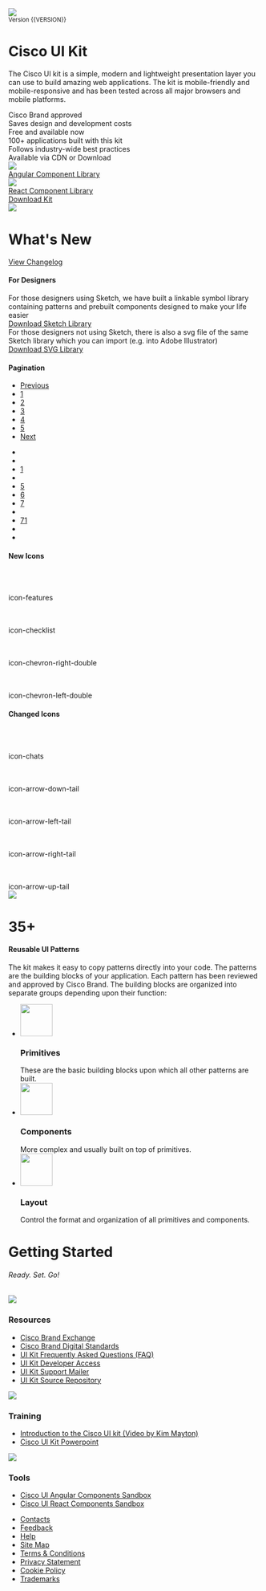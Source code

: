 <div class="container-fluid">
    <div id="broadcast" class="alert hide">
        <div class="alert__icon icon-info-circle"></div>
        <div id="broadcast-msg" class="alert__message"></div>
    </div>
    <div class="row base-margin-top base-padding-bottom">
        <div class="col-lg-8">
            <div class="flex-center-vertical">
                <img class="base-margin-right hidden-xs hidden-sm" src="public/img/marqueeLogo48.png">
                <div class="flex-fluid">
                    <small class="qtr-margin-left">Version {{VERSION}}</small>
                    <h1 class="display-1">Cisco UI Kit</h1>
                </div>
            </div>
            <p class="subtitle">The Cisco UI kit is a simple, modern and lightweight presentation layer you can use to build amazing web applications. The kit is mobile-friendly and mobile-responsive and has been tested across all major browsers and mobile platforms.</p>
            <div class="section">
                <div class="row">
                    <div class="col-md-6">
                        <div class="flex-center-vertical">
                            <span class="icon-check text-success icon-medium animated bounceIn"></span>
                            <div class="subtitle half-margin-left">Cisco Brand approved</div>
                        </div>
                    </div>
                    <div class="col-md-6">
                        <div class="flex-center-vertical">
                            <span class="icon-check text-success icon-medium animated bounceIn"></span>
                            <div class="subtitle half-margin-left">Saves design and development costs</div>
                        </div>
                    </div>
                    <div class="col-md-6">
                        <div class="flex-center-vertical">
                            <span class="icon-check text-success icon-medium animated bounceIn"></span>
                            <div class="subtitle half-margin-left">Free and available now</div>
                        </div>
                    </div>
                    <div class="col-md-6">
                        <div class="flex-center-vertical">
                            <span class="icon-check text-success icon-medium animated bounceIn"></span>
                            <div class="subtitle half-margin-left">100+ applications built with this kit</div>
                        </div>
                    </div>
                    <div class="col-md-6">
                        <div class="flex-center-vertical">
                            <span class="icon-check text-success icon-medium animated bounceIn"></span>
                            <div class="subtitle half-margin-left">Follows industry-wide best practices</div>
                        </div>
                    </div>
                    <div class="col-md-6">
                        <div class="flex-center-vertical">
                            <span class="icon-check text-success icon-medium animated bounceIn"></span>
                            <div class="subtitle half-margin-left">Available via CDN or Download</div>
                        </div>
                    </div>
                </div>
                <div class="base-margin-top">
                    <div class="row">
                        <div class="col-md-6 half-margin-top">
                            <div class="panel panel--bordered-bottom panel--hover panel--raised-small">
                                <div class="flex-center-vertical">
                                    <img src="public/img/angular-small.svg">
                                    <div class="subtitle half-margin-left">
                                        <a href="http://swtg-rtp-dev-7/angular/" target="_blank">Angular Component Library</a>
                                    </div>
                                </div>
                            </div>
                        </div>
                        <div class="col-md-6 half-margin-top">
                            <div class="panel panel--bordered-bottom panel--hover panel--raised-small">
                                <div class="flex-center-vertical">
                                    <img src="public/img/react-small.svg">
                                    <div class="subtitle half-margin-left">
                                        <a href="https://scripts.cisco.com/app/ReactCUI/#/" target="_blank">React Component Library</a>
                                    </div>
                                </div>
                            </div>
                        </div>
                    </div>
                </div>
            </div>
            <div class="base-margin-top">
                <a href="section-downloads.html" class="btn btn--wide btn--primary-ghost">Download Kit</a>
            </div>
        </div>
        <div class="col-lg-4">
            <div class="hidden-xs hidden-sm hidden-md">
                <img class="animated fadeInRight" src="public/img/landing-marquee.jpg">
            </div>
        </div>
    </div>
    <div class="divider divider--loose"></div>
    <div class="base-padding-top dbl-padding-bottom dbl-margin-bottom">
        <div class="row">
            <div class="col-md-8">
                <div id="whatsnew">
                    <h1 class="flex-fluid display-1">What's New</h1>
                </div>
            </div>
            <div class="col-md-4 flex-right flex-center-vertical flex-center-xs">
                <a class="btn" href="section-changelog.html">View Changelog</a>
            </div>
        </div>
        <div class="section">
            <h4 class="text-warning display-4">For Designers</h4>
            <div class="subtitle">For those designers using Sketch, we have built a linkable symbol library containing patterns and prebuilt components designed to make your life easier</div>
            <a href="public/documents/uikit-master.sketch" download="public/documents/uikit-master.sketch">Download Sketch Library</a>
            <div class="subtitle base-margin-top">For those designers not using Sketch, there is also a svg file of the same Sketch library which you can import (e.g. into Adobe Illustrator)</div>
            <a class="half-margin-bottom" href="public/documents/uikit-master-svg.zip" download="public/documents/uikit-master-svg.zip">Download SVG Library</a>
        </div>
        <div class="section">
            <h4 class="text-warning display-4">Pagination</h4>
            <div class="row">
                <div class="col-md-6">
                    <div class="base-margin-bottom">
                        <ul class="pagination">
                            <li><a href="javascript:;">Previous</a></li>
                            <li><a href="javascript:;">1</a></li>
                            <li><a href="javascript:;">2</a></li>
                            <li class="active"><a href="javascript:;">3</a></li>
                            <li><a href="javascript:;">4</a></li>
                            <li><a href="javascript:;">5</a></li>
                            <li><a href="javascript:;">Next</a></li>
                        </ul>            
                    </div>
                </div>
                <div class="col-md-6">
                    <div class="base-margin-bottom">
                        <ul class="pagination pagination--bordered">
                            <li><a href="javascript:;"><span class="icon-chevron-left-double"></span></a></li>
                            <li><a href="javascript:;"><span class="icon-chevron-left"></span></a></li>
                            <li><a href="javascript:;">1</a></li>
                            <li><span class="icon-more"></span></li>
                            <li><a href="javascript:;">5</a></li>
                            <li class="active"><a href="javascript:;">6</a></li>
                            <li><a href="javascript:;">7</a></li>
                            <li><span class="icon-more"></span></li>
                            <li><a href="javascript:;">71</a></li>
                            <li><a href="javascript:;"><span class="icon-chevron-right"></span></a></li>
                            <li><a href="javascript:;"><span class="icon-chevron-right-double"></span></a></li>
                        </ul>
                    </div>
                </div>
            </div>
        </div>
        <div class="section">
            <h4 class="text-warning display-4">New Icons</h4>
            <div class="row">
                <div class="col-md-6 col-lg-4 col-xl-3 qtr-margin-bottom icon-panel animated fadeIn">
                    <div class="panel panel--bordered-right panel--bordered-bottom panel--compressed">
                        <div class="flex-center-vertical">
                            <div class="flex-center" style="width:48px;height:48px">
                                <span class="icon-features icon-medium"></span>
                            </div>
                            <div class="flex-fluid half-margin-left text-ellipsis">
                                <div class="text-ellipsis">icon-features</div>
                            </div>
                        </div>
                    </div>
                </div>
                <div class="col-md-6 col-lg-4 col-xl-3 qtr-margin-bottom icon-panel animated fadeIn">
                    <div class="panel panel--bordered-right panel--bordered-bottom panel--compressed">
                        <div class="flex-center-vertical">
                            <div class="flex-center" style="width:48px;height:48px">
                                <span class="icon-checklist icon-medium"></span>
                            </div>
                            <div class="flex-fluid half-margin-left text-ellipsis">
                                <div class="text-ellipsis">icon-checklist</div>
                            </div>
                        </div>
                    </div>
                </div>
                <div class="col-md-6 col-lg-4 col-xl-3 qtr-margin-bottom icon-panel animated fadeIn">
                    <div class="panel panel--bordered-right panel--bordered-bottom panel--compressed">
                        <div class="flex-center-vertical">
                            <div class="flex-center" style="width:48px;height:48px">
                                <span class="icon-chevron-right-double icon-medium"></span>
                            </div>
                            <div class="flex-fluid half-margin-left text-ellipsis">
                                <div class="text-ellipsis">icon-chevron-right-double</div>
                            </div>
                        </div>
                    </div>
                </div>
                <div class="col-md-6 col-lg-4 col-xl-3 qtr-margin-bottom icon-panel animated fadeIn">
                    <div class="panel panel--bordered-right panel--bordered-bottom panel--compressed">
                        <div class="flex-center-vertical">
                            <div class="flex-center" style="width:48px;height:48px">
                                <span class="icon-chevron-left-double icon-medium"></span>
                            </div>
                            <div class="flex-fluid half-margin-left text-ellipsis">
                                <div class="text-ellipsis">icon-chevron-left-double</div>
                            </div>
                        </div>
                    </div>
                </div>
            </div>
        </div>
        <div class="section">
            <h4 class="text-warning display-4">Changed Icons</h4>
            <div class="row">
                <div class="col-md-6 col-lg-4 col-xl-3 qtr-margin-bottom icon-panel animated fadeIn">
                    <div class="panel panel--bordered-right panel--bordered-bottom panel--compressed">
                        <div class="flex-center-vertical">
                            <div class="flex-center" style="width:48px;height:48px">
                                <span class="icon-chats icon-medium"></span>
                            </div>
                            <div class="flex-fluid half-margin-left text-ellipsis">
                                <div class="text-ellipsis">icon-chats</div>
                            </div>
                        </div>
                    </div>
                </div>
                <div class="col-md-6 col-lg-4 col-xl-3 qtr-margin-bottom icon-panel animated fadeIn">
                    <div class="panel panel--bordered-right panel--bordered-bottom panel--compressed">
                        <div class="flex-center-vertical">
                            <div class="flex-center" style="width:48px;height:48px">
                                <span class="icon-arrow-down-tail icon-medium"></span>
                            </div>
                            <div class="flex-fluid half-margin-left text-ellipsis">
                                <div class="text-ellipsis">icon-arrow-down-tail</div>
                            </div>
                        </div>
                    </div>
                </div>
                <div class="col-md-6 col-lg-4 col-xl-3 qtr-margin-bottom icon-panel animated fadeIn">
                    <div class="panel panel--bordered-right panel--bordered-bottom panel--compressed">
                        <div class="flex-center-vertical">
                            <div class="flex-center" style="width:48px;height:48px">
                                <span class="icon-arrow-left-tail icon-medium"></span>
                            </div>
                            <div class="flex-fluid half-margin-left text-ellipsis">
                                <div class="text-ellipsis">icon-arrow-left-tail</div>
                            </div>
                        </div>
                    </div>
                </div>
                <div class="col-md-6 col-lg-4 col-xl-3 qtr-margin-bottom icon-panel animated fadeIn">
                    <div class="panel panel--bordered-right panel--bordered-bottom panel--compressed">
                        <div class="flex-center-vertical">
                            <div class="flex-center" style="width:48px;height:48px">
                                <span class="icon-arrow-right-tail icon-medium"></span>
                            </div>
                            <div class="flex-fluid half-margin-left text-ellipsis">
                                <div class="text-ellipsis">icon-arrow-right-tail</div>
                            </div>
                        </div>
                    </div>
                </div>
                <div class="col-md-6 col-lg-4 col-xl-3 qtr-margin-bottom icon-panel animated fadeIn">
                    <div class="panel panel--bordered-right panel--bordered-bottom panel--compressed">
                        <div class="flex-center-vertical">
                            <div class="flex-center" style="width:48px;height:48px">
                                <span class="icon-arrow-up-tail icon-medium"></span>
                            </div>
                            <div class="flex-fluid half-margin-left text-ellipsis">
                                <div class="text-ellipsis">icon-arrow-up-tail</div>
                            </div>
                        </div>
                    </div>                
                </div>
            </div>
        </div>
    </div>
    <div class="divider divider--loose"></div>
    <div class="row base-padding-top dbl-padding-bottom dbl-margin-bottom">
        <div class="col-md-4">
            <div class="hidden-xs hidden-sm hidden-md">
                <img src="public/img/kit-layers-large.png">
            </div>
        </div>
        <div class="col-md-8">
            <h1 class="display-0 text-warning">35+</h1>
            <h4 class="display-3">Reusable UI Patterns</h4>
            <p class="subtitle">The kit makes it easy to copy patterns directly into your code. The patterns are the building blocks of your application. Each pattern has been reviewed and approved by Cisco Brand. The building blocks are organized into separate groups depending upon their function:</p>
            <ul class="list list--loose dbl-margin-top">
                <li>
                    <div class="flex-center-vertical">
                        <img src="public/img/primitivesLogo64.png" style="height:64px">
                        <div class="flex-fluid half-margin-left">
                            <h3 class="display-4 no-margin text-left-xs">Primitives</h3>
                            <div class="subtitle text-left-xs">These are the basic building blocks upon which all other patterns are built.</div>
                        </div>
                    </div>
                </li>
                <li>
                    <div class="flex-center-vertical">
                        <img src="public/img/componentsLogo64.png" style="height:64px">
                        <div class="flex-fluid half-margin-left">
                            <h3 class="display-4 no-margin text-left-xs">Components</h3>
                            <div class="subtitle text-left-xs">More complex and usually built on top of primitives.</div>
                        </div>
                    </div>
                </li>
                <li>
                    <div class="flex-center-vertical">
                        <img src="public/img/layoutLogo64.png" style="height:64px">
                        <div class="flex-fluid half-margin-left">
                            <h3 class="display-4 no-margin text-left-xs">Layout</h3>
                            <div class="subtitle text-left-xs">Control the format and organization of all primitives and components.</div>
                        </div>
                    </div>
                </li>
            </ul>
        </div>
    </div>
    <div class="divider divider--loose"></div>
    <div class="base-padding-top dbl-padding-bottom dbl-margin-bottom center-xs">
        <div>
            <div id="gettingstarted">
                <h1 class="display-1">Getting Started</h1>
                <h6 class="display-4 text-warning">Ready. Set. Go!</h6>
            </div>
            <div class="row dbl-margin-top">
                <div class="col-md-4">
                    <div class="panel">
                        <div class="text-center">
                            <img class="thumb thumb--raised thumb--huge" src="public/img/iconResources.png">
                            <h3 class="display-4 base-margin-top">Resources</h3>
                            <div class="panel panel--loose">
                                <ul class="list list--regular">
                                    <li>
                                        <a class="subtitle" target="_blank" href="http://bx.cisco.com/cbx-portal/">Cisco Brand Exchange</a>
                                    </li>
                                    <li>
                                        <a class="subtitle" target="_blank" href="https://apps.na.collabserv.com/communities/service/html/communitystart?communityUuid=f440dc5c-b623-4fdb-b5da-a455c5a1ac58">Cisco Brand Digital Standards</a>
                                    </li>
                                    <li>
                                        <a class="subtitle" target="_blank" href="https://cisco.jiveon.com/docs/DOC-1575948">UI Kit Frequently Asked Questions (FAQ)</a>
                                    </li>
                                    <li>
                                        <a class="subtitle" target="_blank" href="mailto:kbroich@cisco.com?Subject=Request%20To%20Contribute">UI Kit Developer Access</a>
                                    </li>
                                    <li>
                                        <a class="subtitle" target="_blank" href="mailto:atlantic-ui-styleguide@external.cisco.com?Subject=Support">UI Kit Support Mailer</a>
                                    </li>
                                    <li>
                                        <a class="subtitle" target="_blank" href="https://wwwin-gitlab-sjc.cisco.com/cisco-ui/pattern-library">UI Kit Source Repository</a>
                                    </li>
                                </ul>
                            </div>
                        </div>
                    </div>
                </div>
                <div class="col-md-4">
                    <div class="panel">
                        <div class="text-center">
                            <img class="thumb thumb--raised thumb--huge" src="public/img/iconTraining.png">
                            <h3 class="display-4 base-margin-top">Training</h3>
                            <div class="panel panel--loose">
                                <ul class="list list--regular">
                                    <li>
                                        <a class="subtitle" href="https://www.cisco.com/web/fw/cisco-ui/videos/CiscoUIKitIntro.mp4" target="_blank">Introduction to the Cisco UI kit (Video by Kim Mayton)</a>
                                    </li>
                                    <li>
                                        <a class="subtitle" href="public/documents/ciscoUIKit.pptx" target="_blank">Cisco UI Kit Powerpoint</a>
                                    </li>
                                </ul>
                            </div>
                        </div>
                    </div>
                </div>
                <div class="col-md-4">
                    <div class="panel">
                        <div class="text-center">
                            <img class="thumb thumb--raised thumb--huge" src="public/img/iconTools.png">
                            <h3 class="display-4 base-margin-top">Tools</h3>
                            <div class="panel panel--loose">
                                <ul class="list list--regular">
                                    <li>
                                        <a class="subtitle" target="_blank" href="http://swtg-rtp-dev-7/angular/">Cisco UI Angular Components Sandbox</a>
                                    </li>
                                    <li>
                                        <a class="subtitle" target="_blank" href="https://scripts.cisco.com/app/ReactCUI/#/">Cisco UI React Components Sandbox</a>
                                    </li>
                                </ul>
                            </div>
                        </div>
                    </div>
                </div>
            </div>
        </div>
    </div>
</div>
</div>
<footer class="footer footer--basic">
    <div class="footer__links">
        <ul class="list">
            <li><a href="http://www.cisco.com/cisco/web/siteassets/contacts/index.html" target="_blank">Contacts</a></li>
            <li><a href="https://secure.opinionlab.com/ccc01/o.asp?id=jBjOhqOJ" target="_blank">Feedback</a></li>
            <li><a href="https://www.cisco.com/c/en/us/about/help.html" target="_blank">Help</a></li>
            <li><a href="http://www.cisco.com/c/en/us/about/sitemap.html" target="_blank">Site Map</a></li>
            <li><a href="https://www.cisco.com/c/en/us/about/legal/terms-conditions.html" target="_blank">Terms & Conditions</a></li>
            <li><a href="https://www.cisco.com/c/en/us/about/legal/privacy-full.html" target="_blank">Privacy Statement</a></li>
            <li><a href="https://www.cisco.com/c/en/us/about/legal/privacy-full.html#cookies" target="_blank">Cookie Policy</a></li>
            <li><a href="https://www.cisco.com/c/en/us/about/legal/trademarks.html" target="_blank">Trademarks</a></li>
        </ul>
    </div>
</footer>
